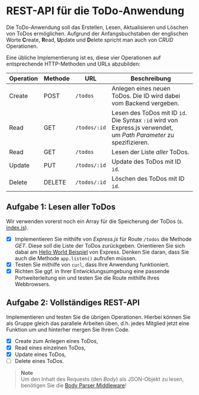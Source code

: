 # REST-API für die ToDo-Anwendung

Die ToDo-Anwendung soll das Erstellen, Lesen, Aktualisieren und Löschen von ToDos ermöglichen. Aufgrund der Anfangsbuchstaben der englischen
Worte **C**reate, **R**ead, **U**pdate und **D**elete spricht man auch von _CRUD_ Operationen.

Eine übliche Implementierung ist es, diese vier Operationen auf entsprechende HTTP-Methoden und URLs abzubilden:

| Operation | Methode | URL          | Beschreibung                                                                                                       |
| --------- | ------- | ------------ | ------------------------------------------------------------------------------------------------------------------ |
| Create    | POST    | `/todos`     | Anlegen eines neuen ToDos. Die ID wird dabei vom Backend vergeben.                                                 |
| Read      | GET     | `/todos/:id` | Lesen des ToDos mit ID `id`. Die Syntax `:id` wird von Express.js verwendet, <br> um _Path Parameter_ zu spezifizieren. |
| Read      | GET     | `/todos`     | Lesen der Liste _aller_ ToDos.                                                                                     |
| Update    | PUT     | `/todos/:id` | Update des ToDos mit ID `id`.                                                  |
| Delete    | DELETE  | `/todos/:id` | Löschen des ToDos mit ID `id`.                                                  |

## Aufgabe 1: Lesen aller ToDos

Wir verwenden vorerst noch ein Array für die Speicherung der ToDos (s. [index.js](index.js)).

- [x] Implementieren Sie mithilfe von _Express.js_ für Route `/todos` die Methode _GET_. Diese soll die Liste der ToDos zurückgeben.
      Orientieren Sie sich dabai am [Hello World Beispiel](https://expressjs.com/de/starter/hello-world.html) von Express.
      Denken Sie daran, dass Sie auch die Methode `app.listen()` aufrufen müssen.
- [x] Testen Sie mithilfe von `curl`, dass Ihre Anwendung funktioniert.
- [x] Richten Sie ggf. in Ihrer Entwicklungsumgebung eine passende Portweiterleitung ein und testen Sie die Route mithilfe Ihres Webbrowsers.

## Aufgabe 2: Vollständiges REST-API

Implementieren und testen Sie die übrigen Operationen. Hierbei können Sie als Gruppe gleich das parallele Arbeiten üben, d.h. jedes Mitglied jetzt
eine Funktion um und hinterher mergen Sie Ihren Code.

- [x] Create zum Anlegen eines ToDos,
- [x] Read eines einzelnen ToDos,
- [x] Update eines ToDos,
- [ ] Delete eines ToDos.

> **Note**<br>
> Um den Inhalt des Requests (den *Body*) als JSON-Objekt zu lesen, benötigen Sie die [Body Parser Middleware](https://expressjs.com/en/resources/middleware/body-parser.html)!

